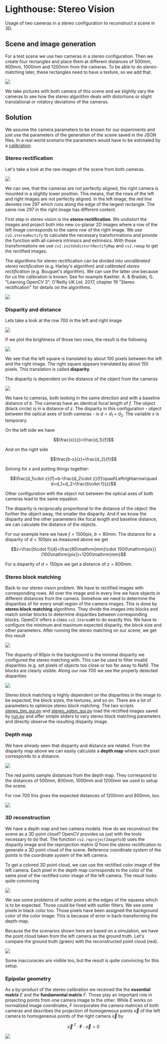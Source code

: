 # Lighthouse: Stereo Vision

Usage of two cameras in a stereo configuration to reconstruct a scene in 3D.

## Scene and image generation

For a test scene we use two cameras in a stereo configuration. Then we create four rectangles and place them at different distances of 500mm, 800mm, 1000mm and 1200mm from the cameras. To be able to do stereo-matching later, these rectangles need to have a texture, so we add that.

![](images/scene.png)

We take pictures with both camera of this scene and we slightly vary the cameras to see how the stereo algorithm deals with distortions or slight translational or rotatory deviations of the cameras.

## Solution

We assume the camera parameters to be known for our experiments and just use the parameters of the generation of the scene saved in the JSON files. In a real world scenario the parameters would have to be estimated by a [calibration](../2d_calibrate_stereo).

### Stereo rectification

Let's take a look at the raw images of the scene from both cameras.

![](images/original.png)

We can see, that the cameras are not perfectly aligned, the right camera is mounted in a slightly lower position. This means, that the rows of the left and right images are not perfectly aligned. In the left image, the red line denotes row 297 which runs along the edge of the largest rectangle. The same row 297 in the right image has different content.

First step in stereo vision is the **stereo rectification**. We undistort the images and project both into new co-planar 2D images where a row of the left image corresponds to the same row of the right image. We use `cv2.stereoRectify` to calculate the necessary transformations and provide the function with all camera intrinsics and extrinsics. With those transformations we use `cv2.initUndistortRectifyMap` and `cv2.remap` to get the rectified images.

The algorithms for stereo rectification can be divided into *uncalibrated stereo rectification* (e.g. Harley's algorithm) and *calibrated stereo rectification* (e.g. Bouguet's algorithm). We can use the latter one because for us the calibration is known. See for example Kaehler, A. & Bradski, G. "Learning OpenCV 3", O'Reilly UK Ltd. 2017, chapter 19 "Stereo rectification" for details on the algorithms.

![](images/rectified.png)

### Disparity and distance

Lets take a look at the row 700 in the left and right image

![](images/rectified_row700.png)

If we plot the brightness of those two rows, the result is the following

![](images/brightness_row700.png)

We see that the left square is translated by about 100 pixels between the left and the right image. The right square appears translated by about 150 pixels. This translation is called **disparity**.

The disparity is dependent on the distance of the object from the cameras

![](images/disparity_drawing.png)

We have to cameras, both looking in the same direction and with a baseline distance of $`b`$. The cameras have an identical focal length of $`f`$. The object (black circle) is in a distance of $`z`$. The disparity in this configuration - object between the optical axes of both cameras - is $`d=d_1+d_2`$. The variable $`x`$ is temporary.

On the left side we have

```math
\frac{x}{z}=\frac{d_1}{f}
```

And on the right side

```math
\frac{b-x}{z}=\frac{d_2}{f}
```

Solving for $`x`$ and putting things together:

```math
\frac{d_1\cdot z}{f}=b-\frac{d_2\cdot z}{f}\quad\Leftrightarrow\quad d=d_1+d_2=\frac{b\cdot f}{z}
```

Other configuration with the object not between the optical axes of both cameras lead to the same equation.

The disparity is reciprocally proportional to the distance of the object: the further the object away, the smaller the disparity. And if we know the disparity and the other parameters like focal length and baseline distance, we can calculate the distance of the objects.

For our example here we have $`f=1500\mathrm{pix}`$, $`b=80\mathrm{mm}`$. The distance for a disparity of $`d=100\mathrm{pix}`$ as measured above we get

```math
z=\frac{b\cdot f}{d}=\frac{80\mathrm{mm}\cdot 1500\mathrm{pix}}{100\mathrm{pix}}=1200\mathrm{mm}
```

For a disparity of $`d=150\mathrm{pix}`$ we get a distance of $`z=800\mathrm{mm}`$.

### Stereo block matching

Back to our stereo vision problem. We have to rectified images with corresponding rows. All over the image and in every line we have objects in different distances from the camera. Somehow we need to determine the disparities of for every small region of the camera images. This is done by **stereo block matching** algorithms. They divide the images into blocks and match similar blocks to determine disparities between corresponding blocks. OpenCV offers a class `cv2.StereoBM` to do exactly this. We have to configure the minimum and maximum expected disparity, the block size and other parameters. After running the stereo matching on our scene, we get this result

![](images/disparity_map.png)

The disparity of 80pix in the background is the minimal disparity we configured the stereo matching with. This can be used to filter invalid disparities (e.g. set pixels of objects too close or too far away to NaN). The blocks are clearly visible. Along our row 700 we see the properly detected disparities

![](images/disparity_row700.png)

Stereo block matching is highly dependent on the disparities in the image to be expected, the block sizes, the textures, and so on. There are a lot of parameters to optimize stereo block matching. The two scripts [stereo_bm_gui.py](stereo_bm_gui.py) and [stereo_sgbm_gui.py](stereo_sgbm_gui.py) load the rectified images saved by [run.py](run.py) and offer simple sliders to vary stereo block matching parameters and directly observe the resulting disparity image.

### Depth map

We have already seen that disparity and distance are related. From the disparity map above we can easily calculate a **depth map** where each pixel corresponds to a distance.

![](images/depth_map.png)

The red points sample distances from the depth map. They correspond to the distances of 500mm, 800mm, 1000mm and 1200mm we used to setup the scene.

For row 700 this gives the expected distances of 1200mm and 800mm, too.

![](images/distance_row700.png)

### 3D reconstruction

We have a depth map and two camera models. How do we reconstruct the scene as a 3D point cloud? OpenCV provides us just with the tools necessary to do that. The function `cv2.reprojectImageTo3D` uses the disparity image and the reprojection matrix $`Q`$ from the stereo rectification to generate a 3D point cloud of the scene. Reference coordinate system of the points is the coordinate system of the left camera.

To get a colored 3D point cloud, we can use the rectified color image of the left camera. Each pixel in the depth map corresponds to the color of the same pixel of the rectified color image of the left camera. The result looks quite convincing

![](images/point_cloud_colored.png)

We see some problems of outlier points at the edges of the squares which is to be expected. Those could be fixed with outlier filters. We see some pixels in black color too. Those pixels have been assigned the background color of the color image. This is because of error in back-transforming the depth-map.

Because the the scenarios shown here are based on a simulation, we have the point cloud taken from the left camera as the ground truth. Let's compare the ground truth (green) with the reconstructed point cloud (red).

![](images/point_cloud_comparison.png)

Some inaccuracies are visible too, but the result is quite convincing for this setup.

### Epipolar geometry

As a by-product of the stereo calibration we received the the **essential matrix** $`E`$ and the **fundamental matrix** $`F`$. Those play an important role in projecting points from one camera image to the other. While $`E`$ works on normalized image coordinates, $`F`$ incorporates the camera matrices of both cameras and describes the projection of homogeneous points $`\vec{x}`$ of the left camera to homogeneous points of the right camera $`\vec{x}`$ by

```math
\vec{x}'^T\cdot\mathbf{F}\cdot\vec{x}=0
```

![](images/epipolar_lines.png)